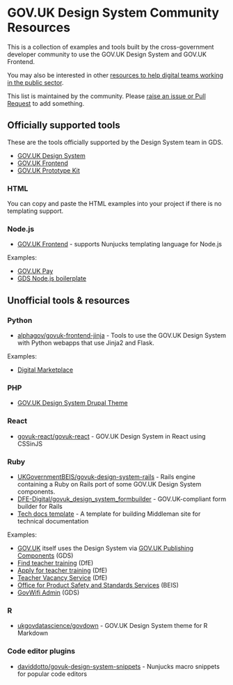 # GOV.UK Design System Community Resources

This is a collection of examples and tools built by the cross-government developer community to use the GOV.UK Design System and GOV.UK Frontend. 

You may also be interested in other [resources to help digital teams working in the public sector](https://github.com/MatMoore/digital-service-resources).

This list is maintained by the community. Please [raise an issue or Pull Request](https://github.com/tijmenb/design-system-community-resources/issues/new) to add something.

## Officially supported tools

These are the tools officially supported by the Design System team in GDS.

- [GOV.UK Design System](https://design-system.service.gov.uk/)
- [GOV.UK Frontend](https://github.com/alphagov/govuk-frontend)
- [GOV.UK Prototype Kit](https://govuk-prototype-kit.herokuapp.com/docs)

### HTML
You can copy and paste the HTML examples into your project if there is no templating support.

### Node.js
- [GOV.UK Frontend](https://github.com/alphagov/govuk-frontend) - supports Nunjucks templating language for Node.js

Examples:

- [GOV.UK Pay](https://github.com/alphagov/pay-frontend)
- [GDS Node.js boilerplate](https://github.com/alphagov/gds-nodejs-boilerplate)

## Unofficial tools & resources

### Python

- [alphagov/govuk-frontend-jinja](https://github.com/alphagov/govuk-frontend-jinja) - Tools to use the GOV.UK Design System with Python webapps that use Jinja2 and Flask.

Examples:

- [Digital Marketplace](https://github.com/alphagov/digitalmarketplace-user-frontend)

### PHP

- [GOV.UK Design System Drupal Theme](https://www.drupal.org/project/govuk_design_system)

### React
- [govuk-react/govuk-react](https://github.com/govuk-react/govuk-react) - GOV.UK Design System in React using CSSinJS

### Ruby

- [UKGovernmentBEIS/govuk-design-system-rails](https://github.com/UKGovernmentBEIS/govuk-design-system-rails) - Rails engine containing a Ruby on Rails port of some GOV.UK Design System components.
- [DFE-Digital/govuk_design_system_formbuilder](https://github.com/DFE-Digital/govuk_design_system_formbuilder) - GOV.UK-compliant form builder for Rails
- [Tech docs template](https://tdt-documentation.london.cloudapps.digital) - A template for building Middleman site for technical documentation

Examples:

- [GOV.UK](https://www.gov.uk) itself uses the Design System via [GOV.UK Publishing Components](https://github.com/alphagov/govuk_publishing_components) (GDS)
- [Find teacher training](https://github.com/DFE-Digital/find-teacher-training) (DfE)
- [Apply for teacher training](https://github.com/DFE-Digital/apply-for-postgraduate-teacher-training) (DfE)
- [Teacher Vacancy Service](https://github.com/DFE-Digital/teacher-vacancy-service) (DfE)
- [Office for Product Safety and Standards Services](https://github.com/UKGovernmentBEIS/beis-opss) (BEIS)
- [GovWifi Admin](https://github.com/alphagov/govwifi-admin) (GDS)

### R

- [ukgovdatascience/govdown](https://github.com/ukgovdatascience/govdown) - GOV.UK Design System theme for R Markdown

### Code editor plugins

- [daviddotto/govuk-design-system-snippets](https://github.com/daviddotto/govuk-design-system-snippets) - Nunjucks macro snippets for popular code editors

